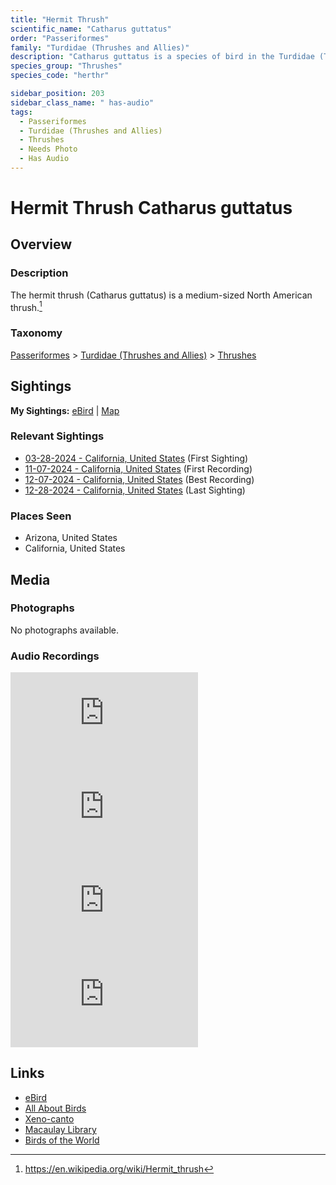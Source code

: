 ```yaml
---
title: "Hermit Thrush"
scientific_name: "Catharus guttatus"
order: "Passeriformes"
family: "Turdidae (Thrushes and Allies)"
description: "Catharus guttatus is a species of bird in the Turdidae (Thrushes and Allies) family. It has been observed 8 times. It has been recorded."
species_group: "Thrushes"
species_code: "herthr"

sidebar_position: 203
sidebar_class_name: " has-audio"
tags: 
  - Passeriformes
  - Turdidae (Thrushes and Allies)
  - Thrushes
  - Needs Photo
  - Has Audio
---
```


# Hermit Thrush <span className='sci_name'>Catharus guttatus</span>

## Overview

### Description
The hermit thrush (Catharus guttatus) is a medium-sized North American thrush.[^1]

[^1]: https://en.wikipedia.org/wiki/Hermit_thrush

### Taxonomy
[Passeriformes](/tags/passeriformes) > [Turdidae (Thrushes and Allies)](/tags/turdidae-thrushes-and-allies) > [Thrushes](/tags/thrushes)


## Sightings

**My Sightings:** [eBird](https://ebird.org/lifelist?r=world&time=life&spp=herthr) | [Map](/map?species_code=herthr)

### Relevant Sightings

* [03-28-2024 - California, United States](https://ebird.org/checklist/S166268948) (First Sighting)
* [11-07-2024 - California, United States](https://ebird.org/checklist/S203225147) (First Recording)
* [12-07-2024 - California, United States](https://ebird.org/checklist/S204701057) (Best Recording)
* [12-28-2024 - California, United States](https://ebird.org/checklist/S206912314) (Last Sighting)

### Places Seen

* Arizona, United States
* California, United States



## Media
### Photographs
No photographs available.

### Audio Recordings
<iframe className="audio_iframe" src="https://macaulaylibrary.org/asset/626583611/embed" frameBorder="0" allowFullScreen></iframe>
<iframe className="audio_iframe" src="https://macaulaylibrary.org/asset/627219226/embed" frameBorder="0" allowFullScreen></iframe>
<iframe className="audio_iframe" src="https://macaulaylibrary.org/asset/627274825/embed" frameBorder="0" allowFullScreen></iframe>
<iframe className="audio_iframe" src="https://macaulaylibrary.org/asset/627628691/embed" frameBorder="0" allowFullScreen></iframe>

## Links
* [eBird](https://ebird.org/species/herthr) 
* [All About Birds](https://www.allaboutbirds.org/guide/herthr) 
* [Xeno-canto](https://www.xeno-canto.org/species/catharus-guttatus) 
* [Macaulay Library](https://search.macaulaylibrary.org/catalog?taxonCode=herthr&sort=rating_rank_desc)
* [Birds of the World](https://birdsoftheworld.org/bow/species/herthr)
